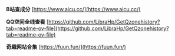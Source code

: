 **B站查成分**
[https://www.aicu.cc/](https://www.aicu.cc/)

**QQ空间全线查看**
[https://github.com/LibraHp/GetQzonehistory?tab=readme-ov-file](https://github.com/LibraHp/GetQzonehistory?tab=readme-ov-file)

**奇趣网站合集**
[https://fuun.fun/](https://fuun.fun/)